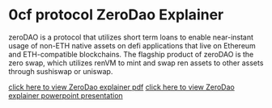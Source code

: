 # 0cf protocol ZeroDao Explainer
zeroDAO is a protocol that utilizes short term loans to enable near-instant usage of non-ETH native assets on defi applications that live on Ethereum and ETH-compatible blockchains. The flagship product of zeroDAO is the zero swap, which utilizes renVM to mint and swap ren assets to other assets through sushiswap or uniswap. 

[click here to view ZeroDao explainer pdf](https://github.com/Developer-piyush/ZeroDao/blob/main/0cf_ZeroDao.pdf)
[click here to view ZeroDao explainer powerpoint presentation](https://github.com/Developer-piyush/ZeroDao/blob/main/0cf_ZeroDao.pptx)
